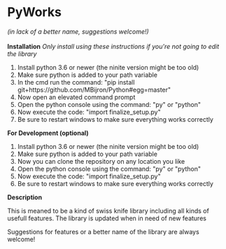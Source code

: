 <h1>PyWorks</h1>
<i>(in lack of a better name, suggestions welcome!)</i>
<br>
<br>
<b>Installation</b>
<i>Only install using these instructions if you're not going to edit the library</i>
<ol>
  <li>Install python 3.6 or newer (the ninite version might be too old)</li>
  <li>Make sure python is added to your path variable</li>
  <li>In the cmd run the command: "pip install git+https://github.com/MBijron/Python#egg=master"</li>
  <li>Now open an elevated command prompt</li>
  <li>Open the python console using the command: "py" or "python"</li>
  <li>Now execute the code: "import finalize_setup.py"</li>
  <li>Be sure to restart windows to make sure everything works correctly</li>
</ol>
<b>For Development (optional)</b>
<ol>
  <li>Install python 3.6 or newer (the ninite version might be too old)</li>
  <li>Make sure python is added to your path variable</li>
  <li>Now you can clone the repository on any location you like</li>
  <li>Open the python console using the command: "py" or "python"</li>
  <li>Now execute the code: "import finalize_setup.py"</li>
  <li>Be sure to restart windows to make sure everything works correctly</li>
</ol>
<b>Description</b>
<p>This is meaned to be a kind of swiss knife library including all kinds of usefull features. The library is updated when in need of new features</p>
<p>Suggestions for features or a better name of the library are always welcome!</p>
